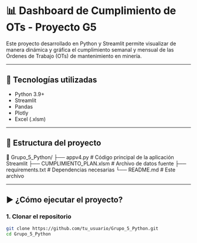 # 📊 Dashboard de Cumplimiento de OTs - Proyecto G5

Este proyecto desarrollado en Python y Streamlit permite visualizar de manera dinámica y gráfica el cumplimiento semanal y mensual de las Órdenes de Trabajo (OTs) de mantenimiento en minería.

---

## 🔧 Tecnologías utilizadas

- Python 3.9+
- Streamlit
- Pandas
- Plotly
- Excel (.xlsm)

---

## 📁 Estructura del proyecto

📂 Grupo_5_Python/
├── appv4.py # Código principal de la aplicación Streamlit
├── CUMPLIMIENTO_PLAN.xlsm # Archivo de datos fuente
├── requirements.txt # Dependencias necesarias
└── README.md # Este archivo


---

## ▶️ ¿Cómo ejecutar el proyecto?

### 1. Clonar el repositorio

```bash
git clone https://github.com/tu_usuario/Grupo_5_Python.git
cd Grupo_5_Python
